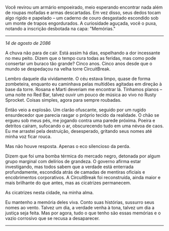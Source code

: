 Você revirou um armário empoeirado, meio esperando encontrar nada além de roupas mofadas e armas descartadas. Em vez disso, seus dedos tocam algo rígido e papelado – um caderno de couro desgastado escondido sob um monte de trapos engordurados. A curiosidade aguçada, você o puxa, notando a inscrição desbotada na capa: "Memórias."

---

_14 de agosto de 2086_

A chuva não para de cair. Está assim há dias, espelhando a dor incessante no meu peito. Dizem que o tempo cura todas as feridas, mas como pode consertar um buraco tão grande? Cinco anos. Cinco anos desde que o mundo se despedaçou na velha torre CircuitBreak.

Lembro daquele dia vividamente. O céu estava limpo, quase de forma zombeteira, enquanto eu caminhava pelas multidões agitadas em direção à base da torre. Rosana e Marti deveriam me encontrar lá. Tínhamos planos – uma noite no Red Bar, talvez ouvir um pouco de música ao vivo no Rusty Sprocket. Coisas simples, agora para sempre roubadas.

Então veio a explosão. Um clarão ofuscante, seguido por um rugido ensurdecedor que parecia rasgar o próprio tecido da realidade. O chão se ergueu sob meus pés, me jogando contra uma parede próxima. Poeira e detritos caíram, sufocando o ar, obscurecendo tudo em uma névoa de caos. Eu me arrastei pela destruição, desesperado, gritando seus nomes até minha voz ficar rouca.

Mas não houve resposta. Apenas o eco silencioso da perda.

Dizem que foi uma bomba térmica do mercado negro, detonada por algum grupo marginal com delírios de grandeza. O governo afirma estar investigando, mas todos sabem que a verdade está enterrada profundamente, escondida atrás de camadas de mentiras oficiais e encobrimentos corporativos. A CircuitBreak foi reconstruída, ainda maior e mais brilhante do que antes, mas as cicatrizes permanecem.

As cicatrizes nesta cidade, na minha alma.

Eu mantenho a memória deles viva. Conto suas histórias, sussurro seus nomes ao vento. Talvez um dia, a verdade venha à tona, talvez um dia a justiça seja feita. Mas por agora, tudo o que tenho são essas memórias e o vazio corrosivo que se recusa a desaparecer.

---
